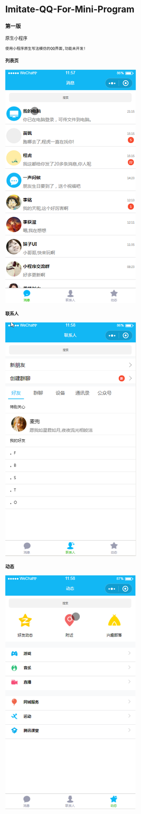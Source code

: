 # Imitate-QQ-For-Mini-Program

### 第一版

原生小程序

```
使用小程序原生写法模仿的QQ界面,功能未开发!
```

#### 列表页



![](./images/demo/列表.png)

#### 联系人

![](./images/demo/联系人.png)

#### 动态

![](./images/demo/动态.png)